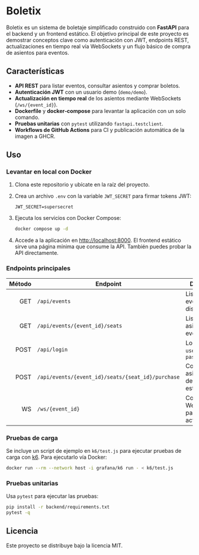 # Boletix

Boletix es un sistema de boletaje simplificado construido con **FastAPI** para el backend y un frontend estático.  El objetivo principal de este proyecto es demostrar conceptos clave como autenticación con JWT, endpoints REST, actualizaciones en tiempo real vía WebSockets y un flujo básico de compra de asientos para eventos.

## Características

- **API REST** para listar eventos, consultar asientos y comprar boletos.
- **Autenticación JWT** con un usuario demo (`demo/demo`).
- **Actualización en tiempo real** de los asientos mediante WebSockets (`/ws/{event_id}`).
- **Dockerfile** y **docker‑compose** para levantar la aplicación con un solo comando.
- **Pruebas unitarias** con `pytest` utilizando `fastapi.testclient`.
- **Workflows de GitHub Actions** para CI y publicación automática de la imagen a GHCR.

## Uso

### Levantar en local con Docker

1. Clona este repositorio y ubícate en la raíz del proyecto.
2. Crea un archivo `.env` con la variable `JWT_SECRET` para firmar tokens JWT:

   ```env
   JWT_SECRET=supersecret
   ```

3. Ejecuta los servicios con Docker Compose:

   ```bash
   docker compose up -d
   ```

4. Accede a la aplicación en [http://localhost:8000](http://localhost:8000).  El frontend estático sirve una página mínima que consume la API. También puedes probar la API directamente.

### Endpoints principales

| Método | Endpoint                           | Descripción                             |
|-------:|------------------------------------|-----------------------------------------|
| GET    | `/api/events`                      | Lista de eventos disponibles            |
| GET    | `/api/events/{event_id}/seats`     | Lista de asientos de un evento          |
| POST   | `/api/login`                       | Login con `username` y `password`       |
| POST   | `/api/events/{event_id}/seats/{seat_id}/purchase` | Compra un asiento (puede devolver 409 si está vendido) |
| WS     | `/ws/{event_id}`                   | Conexión WebSocket para actualizaciones |

### Pruebas de carga

Se incluye un script de ejemplo en `k6/test.js` para ejecutar pruebas de carga con [k6](https://k6.io). Para ejecutarlo vía Docker:

```bash
docker run --rm --network host -i grafana/k6 run - < k6/test.js
```

### Pruebas unitarias

Usa `pytest` para ejecutar las pruebas:

```bash
pip install -r backend/requirements.txt
pytest -q
```

## Licencia

Este proyecto se distribuye bajo la licencia MIT.
